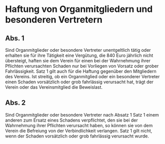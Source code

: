 # Haftung von Organmitgliedern und besonderen Vertretern



## Abs. 1

 Sind Organmitglieder oder besondere Vertreter unentgeltlich tätig oder erhalten sie für ihre Tätigkeit eine Vergütung, die 840 Euro jährlich nicht übersteigt, haften sie dem Verein für einen bei der Wahrnehmung ihrer Pflichten verursachten Schaden nur bei Vorliegen von Vorsatz oder grober Fahrlässigkeit. Satz 1 gilt auch für die Haftung gegenüber den Mitgliedern des Vereins. Ist streitig, ob ein Organmitglied oder ein besonderer Vertreter einen Schaden vorsätzlich oder grob fahrlässig verursacht hat, trägt der Verein oder das Vereinsmitglied die Beweislast.

## Abs. 2

 Sind Organmitglieder oder besondere Vertreter nach Absatz 1 Satz 1 einem anderen zum Ersatz eines Schadens verpflichtet, den sie bei der Wahrnehmung ihrer Pflichten verursacht haben, so können sie von dem Verein die Befreiung von der Verbindlichkeit verlangen. Satz 1 gilt nicht, wenn der Schaden vorsätzlich oder grob fahrlässig verursacht wurde. 

